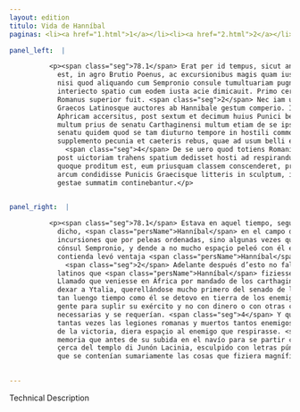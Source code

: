 ```yaml
---
layout: edition
titulo: Vida de Hanníbal
paginas: <li><a href="1.html">1</a></li><li><a href="2.html">2</a></li><li><a href="3.html">3</a></li><li><a href="4.html">4</a></li><li><a href="5.html">5</a></li><li><a href="6.html">6</a></li><li><a href="7.html">7</a></li><li><a href="8.html">8</a></li><li><a href="9.html">9</a></li><li><a href="10.html">10</a></li><li><a href="11.html">11</a></li><li><a href="12.html">12</a></li><li><a href="13.html">13</a></li><li><a href="14.html">14</a></li><li><a href="15.html">15</a></li><li><a href="16.html">16</a></li><li><a href="17.html">17</a></li><li><a href="18.html">18</a></li><li><a href="19.html">19</a></li><li><a href="20.html">20</a></li><li><a href="21.html">21</a></li><li><a href="22.html">22</a></li><li><a href="23.html">23</a></li><li><a href="24.html">24</a></li><li><a href="25.html">25</a></li><li><a href="26.html">26</a></li><li><a href="27.html">27</a></li><li><a href="28.html">28</a></li><li><a href="29.html">29</a></li><li><a href="30.html">30</a></li><li><a href="31.html">31</a></li><li><a href="32.html">32</a></li><li><a href="33.html">33</a></li><li><a href="34.html">34</a></li><li><a href="35.html">35</a></li><li><a href="36.html">36</a></li><li><a href="37.html">37</a></li><li><a href="38.html">38</a></li><li><a href="39.html">39</a></li><li><a href="40.html">40</a></li><li><a href="41.html">41</a></li><li><a href="42.html">42</a></li><li><a href="43.html">43</a></li><li><a href="44.html">44</a></li><li><a href="45.html">45</a></li><li><a href="46.html">46</a></li><li><a href="47.html">47</a></li><li><a href="48.html">48</a></li><li><a href="49.html">49</a></li><li><a href="50.html">50</a></li><li><a href="51.html">51</a></li><li><a href="52.html">52</a></li><li><a href="53.html">53</a></li><li><a href="54.html">54</a></li><li><a href="55.html">55</a></li><li><a href="56.html">56</a></li><li><a href="57.html">57</a></li><li><a href="58.html">58</a></li><li><a href="59.html">59</a></li><li><a href="60.html">60</a></li><li><a href="61.html">61</a></li><li><a href="62.html">62</a></li><li><a href="63.html">63</a></li><li><a href="64.html">64</a></li><li><a href="65.html">65</a></li><li><a href="66.html">66</a></li><li><a href="67.html">67</a></li><li><a href="68.html">68</a></li><li><a href="69.html">69</a></li><li><a href="70.html">70</a></li><li><a href="71.html">71</a></li><li><a href="72.html">72</a></li><li><a href="73.html">73</a></li><li><a href="74.html">74</a></li><li><a href="75.html">75</a></li><li><a href="76.html">76</a></li><li><a href="77.html">77</a></li><li><a href="78.html">78</a></li><li><a href="79.html">79</a></li><li><a href="80.html">80</a></li><li><a href="81.html">81</a></li><li><a href="82.html">82</a></li><li><a href="83.html">83</a></li><li><a href="84.html">84</a></li><li><a href="85.html">85</a></li><li><a href="86.html">86</a></li><li><a href="87.html">87</a></li><li><a href="88.html">88</a></li><li><a href="89.html">89</a></li><li><a href="90.html">90</a></li><li><a href="91.html">91</a></li><li><a href="92.html">92</a></li><li><a href="93.html">93</a></li><li><a href="94.html">94</a></li><li><a href="95.html">95</a></li><li><a href="96.html">96</a></li>

panel_left:  |

          <p><span class="seg">78.1</span> Erat per id tempus, sicut ante dictum
            est, in agro Brutio Poenus, ac excursionibus magis quam iustis praeliis gerebat bellum,
            nisi quod aliquando cum Sempronio consule tumultuariam pugnam conseruit, nec multo
            interiecto spatio cum eodem iusta acie dimicauit. Primo certamine Poenus, secundo
            Romanus superior fuit. <span class="seg">2</span> Nec iam ultra in Italia quicquam memoria dignum apud
            Graecos Latinosque auctores ab Hannibale gestum comperio. Iussu enim Carthaginensium in
            Aphricam accersitus, post sextum et decimum huius Punici belli annum Italiam reliquit,
            multum prius de senatu Carthaginensi multum etiam de se ipso questus. <span class="seg">3</span> De
            senatu quidem quod se tam diuturno tempore in hostili commorantem terra parum
            supplemento pecunia et caeteris rebus, quae ad usum belli expetebantur, adiuuisset.
              <span class="seg">4</span> De se uero quod totiens Romanis legionibus fusis caesisque, moram semper
            post uictoriam trahens spatium dedisset hosti ad respirandum. <span class="seg">5</span> Memoriae
            quoque proditum est, eum priusquam classem conscenderet, prope Iunonis Laciniae templum
            arcum condidisse Punicis Graecisque litteris in sculptum, in quo res a se magnifice
            gestae summatim continebantur.</p>
        

panel_right:  |

          <p><span class="seg">78.1</span> Estava en aquel tiempo, segund antes es
            dicho, <span class="persName">Hanníbal</span> en el campo de Abruço, y fazía la guerra más por
            incursiones que por peleas ordenadas, sino algunas vezes que travó escaramuça con el
            cónsul Sempronio, y dende a no mucho espaçio peleó con él en batalla. En la primera
            contienda levó ventaja <span class="persName">Hanníbal</span>, en la segunda el cónsul romano.
              <span class="seg">2</span> Adelante después d’esto no fallo escripto por los auctores griegos nin
            latinos que <span class="persName">Hanníbal</span> fiziesse en Ytalia cosa digna de memoria.
            Llamado que veniesse en África por mandado de los carthagineses, passados diez y seys años d’esta guerra púnica, ovo
            dexar a Ytalia, querellándose mucho primero del senado de los carthagineses y mucho tanbién de sí mesmo. <span class="seg">3</span> Del senado, porque en
            tan luengo tiempo como él se detovo en tierra de los enemigos, le avían ayudado con poca
            gente para suplir su exército y no con dinero o con otras cosas que para la guerra son
            necessarias y se requerían. <span class="seg">4</span> Y quexávase de sí mesmo, porque, rompidas
            tantas vezes las legiones romanas y muertos tantos enemigos, siempre alongando después
            de la victoria, diera espaçio al enemigo que respirasse. <span class="seg">5</span> Es puesto en
            memoria que antes de su subida en el navío para se partir con la flota, fizo un arco
            çerca del templo di Junón Lacinia, esculpido con letras púnicas y griegas y latinas, en
            que se contenían sumariamente las cosas que fiziera magníficas. </p>
        

---
```


Technical Description 